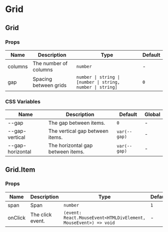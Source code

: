 # Grid

<code src="./demos/index.tsx"></code>

## Grid

### Props

| Name    | Description           | Type                                                       | Default |
| ------- | --------------------- | ---------------------------------------------------------- | ------- |
| columns | The number of columns | `number`                                                   | -       |
| gap     | Spacing between grids | `number \| string \| [number \| string, number \| string]` | `0`     |

### CSS Variables

| Name             | Description                       | Default      | Global |
| ---------------- | --------------------------------- | ------------ | ------ |
| --gap            | The gap between items.            | `0`          | -      |
| --gap-vertical   | The vertical gap between items.   | `var(--gap)` | -      |
| --gap-horizontal | The horizontal gap between items. | `var(--gap)` | -      |

## Grid.Item

### Props

| Name    | Description      | Type                                                            | Default |
| ------- | ---------------- | --------------------------------------------------------------- | ------- |
| span    | Span             | `number`                                                        | `1`     |
| onClick | The click event. | `(event: React.MouseEvent<HTMLDivElement, MouseEvent>) => void` | -       |
